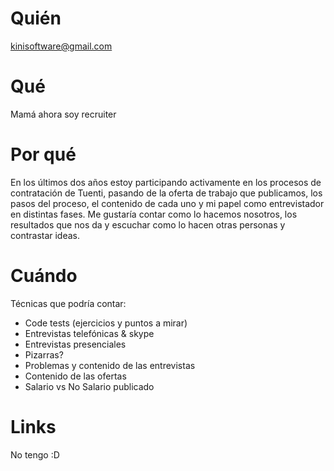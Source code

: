 # Quién
kinisoftware@gmail.com

# Qué
Mamá ahora soy recruiter

# Por qué
En los últimos dos años estoy participando activamente en los procesos de contratación de Tuenti, pasando de la oferta de trabajo que publicamos, los pasos del proceso, el contenido de cada uno y mi papel como entrevistador en distintas fases. Me gustaría contar como lo hacemos nosotros, los resultados que nos da y escuchar como lo hacen otras personas y contrastar ideas.

# Cuándo
Técnicas que podría contar:
- Code tests (ejercicios y puntos a mirar)
- Entrevistas telefónicas & skype
- Entrevistas presenciales
- Pizarras?
- Problemas y contenido de las entrevistas
- Contenido de las ofertas
- Salario vs No Salario publicado

# Links
No tengo :D
